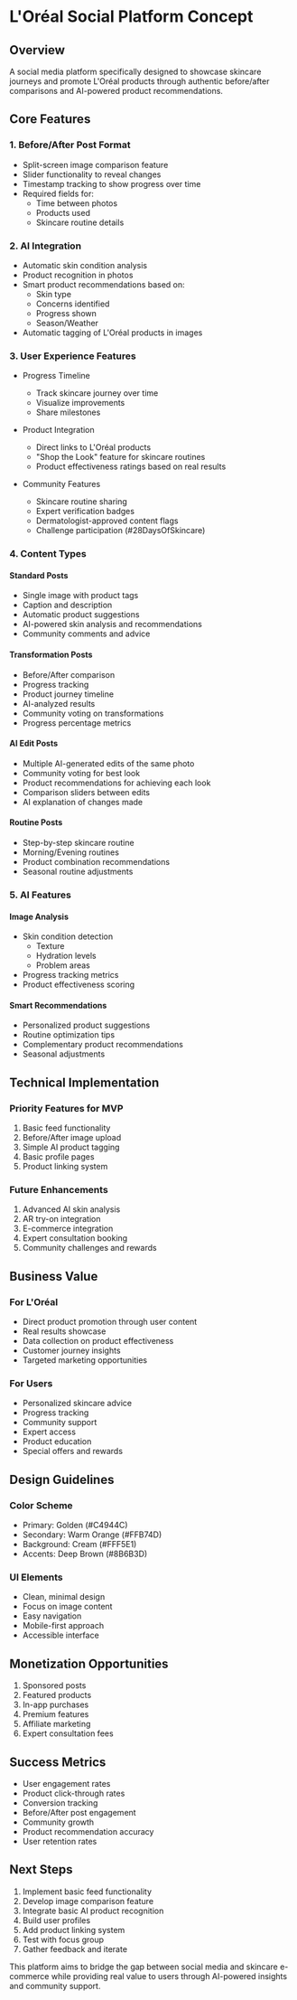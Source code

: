 # L'Oréal Social Platform Concept

## Overview

A social media platform specifically designed to showcase skincare journeys and promote L'Oréal products through authentic before/after comparisons and AI-powered product recommendations.

## Core Features

### 1. Before/After Post Format

- Split-screen image comparison feature
- Slider functionality to reveal changes
- Timestamp tracking to show progress over time
- Required fields for:
  - Time between photos
  - Products used
  - Skincare routine details

### 2. AI Integration

- Automatic skin condition analysis
- Product recognition in photos
- Smart product recommendations based on:
  - Skin type
  - Concerns identified
  - Progress shown
  - Season/Weather
- Automatic tagging of L'Oréal products in images

### 3. User Experience Features

- Progress Timeline

  - Track skincare journey over time
  - Visualize improvements
  - Share milestones

- Product Integration

  - Direct links to L'Oréal products
  - "Shop the Look" feature for skincare routines
  - Product effectiveness ratings based on real results

- Community Features
  - Skincare routine sharing
  - Expert verification badges
  - Dermatologist-approved content flags
  - Challenge participation (#28DaysOfSkincare)

### 4. Content Types

#### Standard Posts

- Single image with product tags
- Caption and description
- Automatic product suggestions
- AI-powered skin analysis and recommendations
- Community comments and advice

#### Transformation Posts

- Before/After comparison
- Progress tracking
- Product journey timeline
- AI-analyzed results
- Community voting on transformations
- Progress percentage metrics

#### AI Edit Posts

- Multiple AI-generated edits of the same photo
- Community voting for best look
- Product recommendations for achieving each look
- Comparison sliders between edits
- AI explanation of changes made

#### Routine Posts

- Step-by-step skincare routine
- Morning/Evening routines
- Product combination recommendations
- Seasonal routine adjustments

### 5. AI Features

#### Image Analysis

- Skin condition detection
  - Texture
  - Hydration levels
  - Problem areas
- Progress tracking metrics
- Product effectiveness scoring

#### Smart Recommendations

- Personalized product suggestions
- Routine optimization tips
- Complementary product recommendations
- Seasonal adjustments

## Technical Implementation

### Priority Features for MVP

1. Basic feed functionality
2. Before/After image upload
3. Simple AI product tagging
4. Basic profile pages
5. Product linking system

### Future Enhancements

1. Advanced AI skin analysis
2. AR try-on integration
3. E-commerce integration
4. Expert consultation booking
5. Community challenges and rewards

## Business Value

### For L'Oréal

- Direct product promotion through user content
- Real results showcase
- Data collection on product effectiveness
- Customer journey insights
- Targeted marketing opportunities

### For Users

- Personalized skincare advice
- Progress tracking
- Community support
- Expert access
- Product education
- Special offers and rewards

## Design Guidelines

### Color Scheme

- Primary: Golden (#C4944C)
- Secondary: Warm Orange (#FFB74D)
- Background: Cream (#FFF5E1)
- Accents: Deep Brown (#8B6B3D)

### UI Elements

- Clean, minimal design
- Focus on image content
- Easy navigation
- Mobile-first approach
- Accessible interface

## Monetization Opportunities

1. Sponsored posts
2. Featured products
3. In-app purchases
4. Premium features
5. Affiliate marketing
6. Expert consultation fees

## Success Metrics

- User engagement rates
- Product click-through rates
- Conversion tracking
- Before/After post engagement
- Community growth
- Product recommendation accuracy
- User retention rates

## Next Steps

1. Implement basic feed functionality
2. Develop image comparison feature
3. Integrate basic AI product recognition
4. Build user profiles
5. Add product linking system
6. Test with focus group
7. Gather feedback and iterate

This platform aims to bridge the gap between social media and skincare e-commerce while providing real value to users through AI-powered insights and community support.
